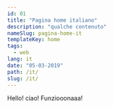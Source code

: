 ```yaml
---
id: 01
title: "Pagina home italiano"
description: "qualche contenuto"
nameSlug: pagina-home-it
templateKey: home
tags:
  - web
lang: it
date: "05-03-2019"
path: /it/
slug: /it/
---
```


Hello! ciao! Funziooonaaa!
